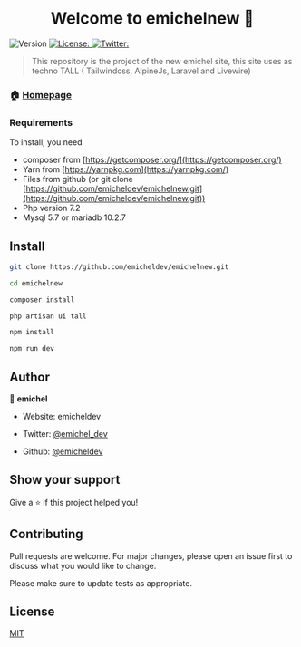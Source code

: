 <h1 align="center">Welcome to emichelnew 👋</h1>

<p>

<img alt="Version"  src="https://img.shields.io/badge/version-0.5-blue.svg?cacheSeconds=2592000"  />

<a href="#"  target="_blank">

<img alt="License: "  src="https://img.shields.io/badge/License-MIT-yellow.svg"  />

</a>

<a href="https://twitter.com/emichel_dev"  target="_blank">

<img alt="Twitter: "  src="https://img.shields.io/twitter/follow/emichel_dev.svg?style=social"  />

</a>

</p>

  

>  This repository is the project of the new emichel site, this site uses as techno TALL ( Tailwindcss, AlpineJs, Laravel and Livewire)

  

###  🏠 [Homepage](yes)

### Requirements

To install, you need

-   composer from [https://getcomposer.org/](https://getcomposer.org/)
-   Yarn from [https://yarnpkg.com](https://yarnpkg.com/)
-   Files from github (or git clone [https://github.com/emicheldev/emichelnew.git](https://github.com/emicheldev/emichelnew.git))
-   Php version 7.2
-   Mysql 5.7 or mariadb 10.2.7

  

##  Install

  

```sh
git clone https://github.com/emicheldev/emichelnew.git

```

```sh
cd emichelnew

```

```sh
composer install
```

```sh
php artisan ui tall
```

```sh
npm install
```

```sh
npm run dev
```

##  Author

  

👤 **emichel**

  

*  Website: emicheldev

*  Twitter: [@emichel_dev](https://twitter.com/ )

*  Github: [@emicheldev](https://github.com/emicheldev)

  

##  Show your support

  

Give a ⭐️ if this project helped you!


## Contributing
Pull requests are welcome. For major changes, please open an issue first to discuss what you would like to change.

Please make sure to update tests as appropriate.

## License
[MIT](https://choosealicense.com/licenses/mit/)